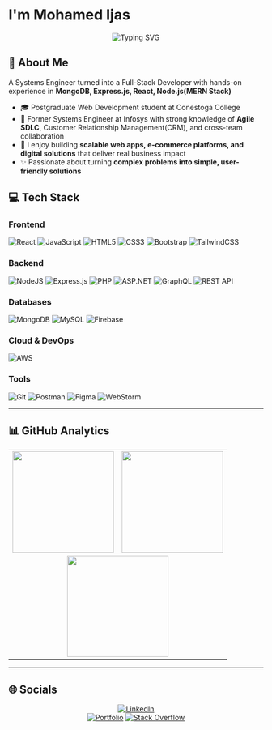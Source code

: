 # **I'm Mohamed Ijas**

<div align="center">
  <img src="https://readme-typing-svg.herokuapp.com/?lines=Full+Stack+Developer;React+%7C+Node.js+%7C+MongoDB;Agile+SDLC+Experience;Cloud+%7C+System+Design+Learner&font=Fira%20Code&center=true&width=500&height=50&duration=4000&pause=1000" alt="Typing SVG">
</div>

## 💫 About Me

A Systems Engineer turned into a Full-Stack Developer with hands-on experience in **MongoDB, Express.js, React, Node.js(MERN Stack)** 
- 🎓 Postgraduate Web Development student at Conestoga College  
- 💼 Former Systems Engineer at Infosys with strong knowledge of **Agile SDLC**, Customer Relationship Management(CRM), and cross-team collaboration  
- 🚀 I enjoy building **scalable web apps, e-commerce platforms, and digital solutions** that deliver real business impact   
- ✨ Passionate about turning **complex problems into simple, user-friendly solutions**  

## 💻 Tech Stack

### Frontend
![React](https://img.shields.io/badge/react-%2320232a.svg?style=for-the-badge&logo=react&logoColor=%2361DAFB)
![JavaScript](https://img.shields.io/badge/javascript-%23323330.svg?style=for-the-badge&logo=javascript&logoColor=%23F7DF1E)
![HTML5](https://img.shields.io/badge/html5-%23E34F26.svg?style=for-the-badge&logo=html5&logoColor=white)
![CSS3](https://img.shields.io/badge/css3-%231572B6.svg?style=for-the-badge&logo=css3&logoColor=white)
![Bootstrap](https://img.shields.io/badge/bootstrap-%237952B3.svg?style=for-the-badge&logo=bootstrap&logoColor=white)
![TailwindCSS](https://img.shields.io/badge/tailwindcss-%2338B2AC.svg?style=for-the-badge&logo=tailwind-css&logoColor=white)

### Backend
![NodeJS](https://img.shields.io/badge/node.js-6DA55F?style=for-the-badge&logo=node.js&logoColor=white)
![Express.js](https://img.shields.io/badge/express.js-%23404d59.svg?style=for-the-badge&logo=express&logoColor=%2361DAFB)
![PHP](https://img.shields.io/badge/php-%23777BB4.svg?style=for-the-badge&logo=php&logoColor=white)
![ASP.NET](https://img.shields.io/badge/asp.net-%235C2D91.svg?style=for-the-badge&logo=.net&logoColor=white)
![GraphQL](https://img.shields.io/badge/-GraphQL-E10098?style=for-the-badge&logo=graphql&logoColor=white)
![REST API](https://img.shields.io/badge/REST-02569B?style=for-the-badge&logo=postman&logoColor=white)

### Databases
![MongoDB](https://img.shields.io/badge/mongodb-%234ea94b.svg?style=for-the-badge&logo=mongodb&logoColor=white)
![MySQL](https://img.shields.io/badge/mysql-%234479A1.svg?style=for-the-badge&logo=mysql&logoColor=white)
![Firebase](https://img.shields.io/badge/firebase-%23039BE5.svg?style=for-the-badge&logo=firebase)

### Cloud & DevOps
![AWS](https://img.shields.io/badge/AWS-%23FF9900.svg?style=for-the-badge&logo=amazon-aws&logoColor=white)

### Tools
![Git](https://img.shields.io/badge/git-%23F05032.svg?style=for-the-badge&logo=git&logoColor=white)
![Postman](https://img.shields.io/badge/postman-FF6C37?style=for-the-badge&logo=postman&logoColor=white)
![Figma](https://img.shields.io/badge/Figma-F24E1E?style=for-the-badge&logo=figma&logoColor=white)
![WebStorm](https://img.shields.io/badge/webstorm-%23000000.svg?style=for-the-badge&logo=webstorm&logoColor=white)

---

## 📊 GitHub Analytics  

<div align="center">

<table>
<tr>
<td>
  <img src="https://github-readme-stats.vercel.app/api?username=Mohamed495104&theme=dark&hide_border=false&include_all_commits=true&count_private=true" height="200" />
</td>
<td>
  <img src="https://github-readme-streak-stats.herokuapp.com/?user=Mohamed495104&theme=dark&hide_border=false" height="200" />
</td>
</tr>
<tr>
<td colspan="2" align="center">
  <img src="https://github-readme-stats.vercel.app/api/top-langs/?username=Mohamed495104&theme=dark&hide_border=false&layout=compact&langs_count=8" height="200" />
</td>
</tr>
</table>

</div>


---

## 🌐 Socials  

<div align="center">

[![LinkedIn](https://img.shields.io/badge/LinkedIn-%230077B5.svg?style=for-the-badge&logo=linkedin&logoColor=white)](www.linkedin.com/in/mohamedijas03)  
[![Portfolio](https://img.shields.io/badge/Portfolio-000000?style=for-the-badge&logo=vercel&logoColor=white)](https://my-portfolio-pink-phi-izyt63nthy.vercel.app/)
[![Stack Overflow](https://img.shields.io/badge/StackOverflow-FE7A16?style=for-the-badge&logo=stack-overflow&logoColor=white)](https://stackoverflow.com/users/16501088/mohamed-ijas)

</div>
